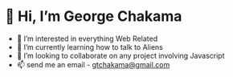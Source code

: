 # 👋 Hi, I’m George Chakama
- 👀 I’m interested in everything Web Related
- 🌱 I’m currently learning how to talk to Aliens
- 💞️ I’m looking to collaborate on any project involving Javascript 
- 📫 send me an email - gtchakama@gmail.com

<!---
gtchakama/gtchakama is a ✨ special ✨ repository because its `README.md` (this file) appears on your GitHub profile.
You can click the Preview link to take a look at your changes.
--->
